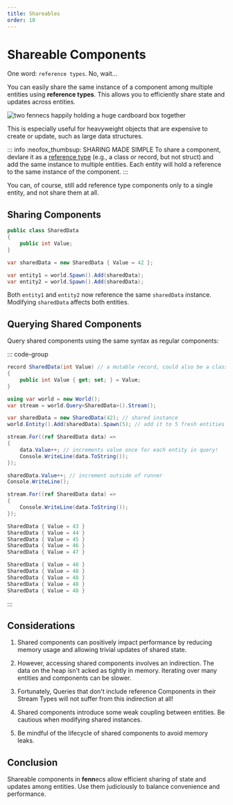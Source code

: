 ```yaml
---
title: Shareables
order: 10
---
```


# Shareable Components

One word: `reference types`. No, wait...

You can easily share the same instance of a component among multiple entities using **reference types**. This allows you to efficiently share state and updates across entities.

![two fennecs happily holding a huge cardboard box together](https://fennecs.tech/img/fennecs-shareable.png)

This is especially useful for heavyweight objects that are expensive to create or update, such as large data structures.


::: info :neofox_thumbsup: SHARING MADE SIMPLE
To share a component, devlare it as a [reference type](https://learn.microsoft.com/en-us/dotnet/csharp/language-reference/keywords/reference-types) (e.g., a class or record, but not struct) and add the same instance to multiple entities. Each entity will hold a reference to the same instance of the component.
:::

You can, of course, still add reference type components only to a single entity, and not share them at all.

## Sharing Components

```csharp
public class SharedData
{
    public int Value;
}

var sharedData = new SharedData { Value = 42 };

var entity1 = world.Spawn().Add(sharedData);
var entity2 = world.Spawn().Add(sharedData);
```

Both `entity1` and `entity2` now reference the same `sharedData` instance. Modifying `sharedData` affects both entities.

## Querying Shared Components

Query shared components using the same syntax as regular components:

::: code-group
```csharp [component setup]
record SharedData(int Value) // a mutable record, could also be a class
{
    public int Value { get; set; } = Value;
}
```

```csharp [modifying / iterating]
using var world = new World();
var stream = world.Query<SharedData>().Stream();

var sharedData = new SharedData(42); // shared instance
world.Entity().Add(sharedData).Spawn(5); // add it to 5 fresh entities

stream.For((ref SharedData data) =>
{
    data.Value++; // increments value once for each entity in query!
    Console.WriteLine(data.ToString());
});

sharedData.Value++; // increment outside of runner
Console.WriteLine();

stream.For((ref SharedData data) =>
{
    Console.WriteLine(data.ToString());
});
```

```csharp [output]
SharedData { Value = 43 }
SharedData { Value = 44 }
SharedData { Value = 45 }
SharedData { Value = 46 }
SharedData { Value = 47 }

SharedData { Value = 48 }
SharedData { Value = 48 }
SharedData { Value = 48 }
SharedData { Value = 48 }
SharedData { Value = 48 }
```
:::

## Considerations

1. Shared components can positively impact performance by reducing memory usage and allowing trivial updates of shared state.

2. However, accessing shared components involves an indirection. The data on the heap isn't acked as tightly in memory. Iterating over many entities and components can be slower.

3. Fortunately, Queries that don't include reference Components in their Stream Types will not suffer from this indirection at all!

4. Shared components introduce some weak coupling between entities. Be cautious when modifying shared instances.

5. Be mindful of the lifecycle of shared components to avoid memory leaks.

## Conclusion

Shareable components in **fenn**ecs allow efficient sharing of state and updates among entities. Use them judiciously to balance convenience and performance.